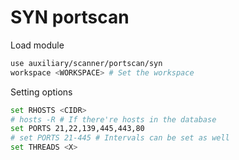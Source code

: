 # SYN portscan

Load module

```bash
use auxiliary/scanner/portscan/syn
workspace <WORKSPACE> # Set the workspace
```

Setting options

```bash
set RHOSTS <CIDR>
# hosts -R # If there're hosts in the database
set PORTS 21,22,139,445,443,80
# set PORTS 21-445 # Intervals can be set as well
set THREADS <X>
```


